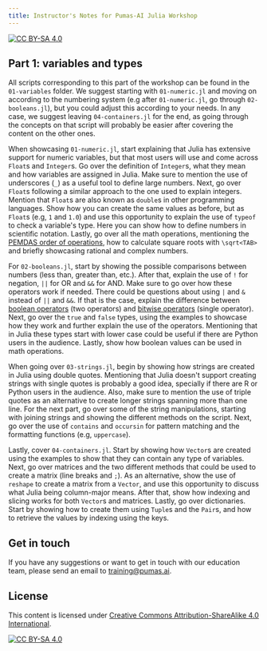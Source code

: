 ```yaml
---
title: Instructor's Notes for Pumas-AI Julia Workshop 
---
```


[![CC BY-SA 4.0](https://img.shields.io/badge/License-CC%20BY--SA%204.0-lightgrey.svg)](http://creativecommons.org/licenses/by-sa/4.0/)

## Part 1: variables and types

All scripts corresponding to this part of the workshop can be found in the `01-variables` folder. We suggest starting
with `01-numeric.jl` and moving on according to the numbering system (e.g after `01-numeric.jl`, go through `02-booleans.jl`),
but you could adjust this according to your needs. In any case, we suggest leaving `04-containers.jl` for the end, as going
through the concepts on that script will probably be easier after covering the content on the other ones.

When showcasing `01-numeric.jl`, start explaining that Julia has extensive support for numeric variables, but that
most users will use and come across `Float`s and `Integer`s. Go over the definition of `Integer`s, what they mean
and how variables are assigned in Julia. Make sure to mention the use of underscores (`_`) as a useful tool to define 
large numbers. Next, go over `Float`s following a similar approach to the one used to explain integers. Mention that
`Float`s are also known as `double`s in other programming languages. Show how you can create the same values as before, 
but as `Float`s (e.g, `1` and `1.0`) and use this opportunity to explain the use of `typeof` to check a variable's type. 
Here you can show how to define numbers in scientific notation. Lastly, go over all the math operations, mentioning the 
[PEMDAS order of operations](https://en.wikipedia.org/wiki/Order_of_operations), how to calculate square roots with `\sqrt<TAB>` 
and briefly showcasing rational and complex numbers.

For `02-booleans.jl`, start by showing the possible comparisons between numbers (less than, greater than, etc.). After that,
explain the use of `!` for negation, `||` for OR and `&&` for AND. Make sure to go over how these operators work if needed.
There could be questions about using `|` and `&` instead of `||` and `&&`. If that is the case, explain the difference between
[boolean operators](https://docs.julialang.org/en/v1/manual/mathematical-operations/#Boolean-Operators) (two operators) and
[bitwise operators](https://docs.julialang.org/en/v1/manual/mathematical-operations/#Bitwise-Operators) (single operator).
Next, go over the `true` and `false` types, using the examples to showcase how they work and further explain the use of the 
operators. Mentioning that in Julia these types start with lower case could be useful if there are Python users in the
audience. Lastly, show how boolean values can be used in math operations.

When going over `03-strings.jl`, begin by showing how strings are created in Julia using double quotes. Mentioning that Julia
doesn't support creating strings with single quotes is probably a good idea, specially if there are R or Python users in the 
audience. Also, make sure to mention the use of triple quotes as an alternative to create longer strings spanning more than one
line. For the next part, go over some of the string manipulations, starting with joining strings and showing the different methods
on the script. Next, go over the use of `contains` and `occursin` for pattern matching and the formatting functions (e.g, `uppercase`).

Lastly, cover `04-containers.jl`. Start by showing how `Vector`s are created using the examples to show that they can contain any type
of variables. Next, go over matrices and the two different methods that could be used to create a matrix (line breaks and `;`). As an
alternative, show the use of `reshape` to create a matrix from a `Vector`, and use this opportunity to discuss what Julia being column-major
means. After that, show how indexing and slicing works for both `Vector`s and matrices. Lastly, go over dictionaries. Start by showing how to
create them using `Tuple`s and the `Pair`s, and how to retrieve the values by indexing using the keys.

## Get in touch

If you have any suggestions or want to get in touch with our education team,
please send an email to <training@pumas.ai>.

## License

This content is licensed under [Creative Commons Attribution-ShareAlike 4.0 International](http://creativecommons.org/licenses/by-sa/4.0/).

[![CC BY-SA 4.0](https://licensebuttons.net/l/by-sa/4.0/88x31.png)](http://creativecommons.org/licenses/by-sa/4.0/)
